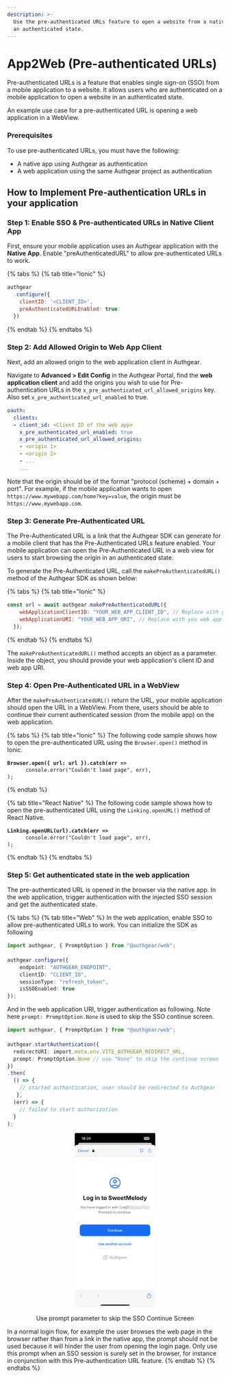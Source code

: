 ```yaml
---
description: >-
  Use the pre-authenticated URLs feature to open a website from a native app in
  an authenticated state.
---
```


# App2Web (Pre-authenticated URLs)

Pre-authenticated URLs is a feature that enables single sign-on (SSO)  from a mobile application to a website. It allows users who are authenticated on a mobile application to open a website in an authenticated state.

An example use case for a pre-authenticated URL is opening a web application in a WebView.

### Prerequisites

&#x20;To use pre-authenticated URLs, you must have the following:

* A native app using Authgear as authentication
* A web application using the same Authgear project as authentication

## How to Implement Pre-authentication URLs in your application

### Step 1: Enable SSO & Pre-authenticated URLs in Native Client App

First, ensure your mobile application uses an Authgear application with the **Native App**. Enable "preAuthenticatedURL" to allow pre-authenticated URLs to work.

{% tabs %}
{% tab title="Ionic" %}
```javascript
authgear
  .configure({
    clientID: '<CLIENT_ID>',
    preAuthenticatedURLEnabled: true
  })
```
{% endtab %}
{% endtabs %}

### Step 2: Add Allowed Origin to Web App Client

Next, add an allowed origin to the web application client in Authgear.&#x20;

Navigate to **Advanced > Edit Config** in the Authgear Portal, find the **web application client** and add the origins you wish to use for Pre-authentication URLs in the `x_pre_authenticated_url_allowed_origins` key. Also set `x_pre_authenticated_url_enabled` to true.

```yaml
oauth:
  clients:
  - client_id: <Client ID of the web app>
    x_pre_authenticated_url_enabled: true
    x_pre_authenticated_url_allowed_origins:
    - <origin 1>
    - <origin 2>
    - ...
    ...
```

Note that the origin should be of the format "protocol (scheme) + domain + port". For example, if the mobile application wants to open `https://www.mywebapp.com/home?key=value`, the origin must be `https://www.mywebapp.com`.

### Step 3: Generate Pre-Authenticated URL

The Pre-Authenticated URL is a link that the Authgear SDK can generate for a mobile client that has the Pre-Authenticated URLs feature enabled. Your mobile application can open the Pre-Authenticated URL in a web view for users to start browsing the origin in an authenticated state.

To generate the Pre-Authenticated URL, call the `makePreAuthenticatedURL()` method of the Authgear SDK as shown below:

{% tabs %}
{% tab title="Ionic" %}
```javascript
const url = await authgear.makePreAuthenticatedURL({
    webApplicationClientID: "YOUR_WEB_APP_CLIENT_ID", // Replace with you web app client id
    webApplicationURI: "YOUR_WEB_APP_URI", // Replace with you web app uri
  });
```
{% endtab %}
{% endtabs %}

The `makePreAuthenticatedURL()` method accepts an object as a parameter. Inside the object, you should provide your web application's client ID and web app URI.

### Step 4: Open Pre-Authenticated URL in a WebView

After the `makePreAuthenticatedURL()` return the URL, your mobile application should open the URL in a WebView. From there, users should be able to continue their current authenticated session (from the mobile app) on the web application.

{% tabs %}
{% tab title="Ionic" %}
The following code sample shows how to open the pre-authenticated URL using the `Browser.open()` method in Ionic.

<pre class="language-javascript"><code class="lang-javascript"><strong>Browser.open({ url: url }).catch(err =>
</strong>      console.error("Couldn't load page", err),
);
</code></pre>
{% endtab %}

{% tab title="React Native" %}
The following code sample shows how to open the pre-authenticated URL using the `Linking.openURL()` method of React Native.

<pre><code><strong>Linking.openURL(url).catch(err =>
</strong>      console.error("Couldn't load page", err),
);
</code></pre>
{% endtab %}
{% endtabs %}

### Step 5: Get authenticated state in the web application

The pre-authenticated URL is opened in the browser via the native app. In the web application, trigger authentication with the injected SSO session and get the authenticated state.

{% tabs %}
{% tab title="Web" %}
In the web application, enable SSO to allow pre-authenticated URLs to work. You can initialize the SDK as following

```typescript
import authgear, { PromptOption } from "@authgear/web";

authgear.configure({
    endpoint: "AUTHGEAR_ENDPOINT",
    clientID: "CLIENT_ID",
    sessionType: "refresh_token",
    isSSOEnabled: true
});
```

And in the web application URI, trigger authentication as following. Note here `prompt: PromptOption.None` is used to skip the SSO continue screen. &#x20;

```typescript
import authgear, { PromptOption } from "@authgear/web";

authgear.startAuthentication({
  redirectURI: import.meta.env.VITE_AUTHGEAR_REDIRECT_URL,
  prompt: PromptOption.None // use "None" to skip the continue screen
})
.then(
  () => {
    // started authentication, user should be redirected to Authgear
   },
  (err) => {
    // failed to start authorization
  }
);
```

<div align="center"><figure><img src="../../.gitbook/assets/image (50).png" alt="" width="188"><figcaption><p>Use prompt parameter to skip the SSO Continue Screen</p></figcaption></figure></div>

In a normal login flow, for example the user browses the web page in the browser rather than from a link in the native app, the prompt should not be used because it will hinder the user from opening the login page. Only use this prompt when an SSO session is surely set in the browser, for instance in conjunction with this Pre-authentication URL feature.
{% endtab %}
{% endtabs %}
